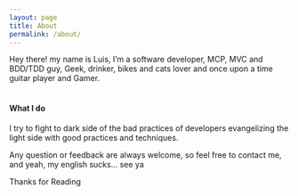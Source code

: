 ```yaml
---
layout: page
title: About
permalink: /about/
---
```


Hey there! my name is Luis, I’m a software developer, MCP, MVC and BDD/TDD guy, Geek, drinker, bikes and cats lover and once upon a time 
guitar player and Gamer.
<br>
<br>

#### What I do

I try to fight to dark side of the bad practices of developers evangelizing the light side with good practices and techniques.

Any question or feedback are always welcome, so feel free to contact me, and yeah, 
my english sucks…  see ya

Thanks for Reading

